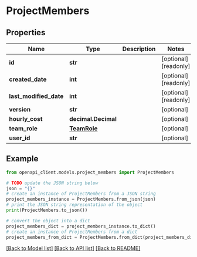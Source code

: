 # ProjectMembers


## Properties

Name | Type | Description | Notes
------------ | ------------- | ------------- | -------------
**id** | **str** |  | [optional] [readonly] 
**created_date** | **int** |  | [optional] [readonly] 
**last_modified_date** | **int** |  | [optional] [readonly] 
**version** | **str** |  | [optional] 
**hourly_cost** | **decimal.Decimal** |  | [optional] 
**team_role** | [**TeamRole**](TeamRole.md) |  | [optional] 
**user_id** | **str** |  | [optional] 

## Example

```python
from openapi_client.models.project_members import ProjectMembers

# TODO update the JSON string below
json = "{}"
# create an instance of ProjectMembers from a JSON string
project_members_instance = ProjectMembers.from_json(json)
# print the JSON string representation of the object
print(ProjectMembers.to_json())

# convert the object into a dict
project_members_dict = project_members_instance.to_dict()
# create an instance of ProjectMembers from a dict
project_members_from_dict = ProjectMembers.from_dict(project_members_dict)
```
[[Back to Model list]](../README.md#documentation-for-models) [[Back to API list]](../README.md#documentation-for-api-endpoints) [[Back to README]](../README.md)


